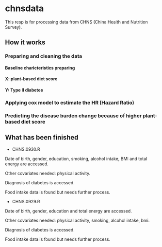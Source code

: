 # chnsdata

This resp is for processing data from CHNS (China Health and Nutrition Survey). 

## How it works
### Preparing and cleaning the data
#### Baseline charicteristics preparing
#### X: plant-based diet score
#### Y: Type II diabetes
### Applying cox model to estimate the HR (Hazard Ratio)
### Predicting the disease burden change because of higher plant-based diet score

## What has been finished

- CHNS.0930.R

Date of birth, gender, education, smoking, alcohol intake, BMI and total energy are accessed.

Other covariates needed: physical activity.

Diagnosis of diabetes is accessed.

Food intake data is found but needs further process.


- CHNS.0929.R

Date of birth, gender, education and total energy are accessed.

Other covariates needed: physical activity, smoking, alcohol intake, bmi.

Diagnosis of diabetes is accessed.

Food intake data is found but needs further process.
